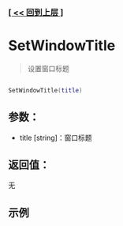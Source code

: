### [[ << 回到上层 ]](index.md)

# SetWindowTitle

> 设置窗口标题

```lua

SetWindowTitle(title)

```

## 参数：

+ title [string]：窗口标题

## 返回值：

无

## 示例

```lua

```